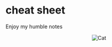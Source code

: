 # cheat sheet
Enjoy my humble notes 

<p align="center">
  <img src="https://www.google.com/url?sa=i&url=https%3A%2F%2Fwww.tiendanimal.es%2Farticulos%2Fcomo-tener-gatos-mas-felices%2F&psig=AOvVaw3Lyd_Tegt4oRDctpvdeXeE&ust=1737252249062000&source=images&cd=vfe&opi=89978449&ved=0CBEQjRxqFwoTCKCe8oqX_ooDFQAAAAAdAAAAABAP" alt="Cat" />
</p>
